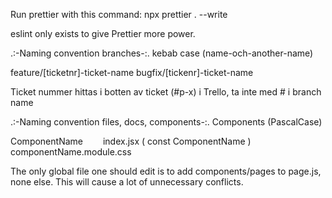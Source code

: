 Run prettier with this command:
npx prettier . --write

eslint only exists to give Prettier more power.

.:-Naming convention branches-:.
kebab case (name-och-another-name)

feature/[ticketnr]-ticket-name
bugfix/[tickenr]-ticket-name

Ticket nummer hittas i botten av ticket (#p-x) i Trello, ta inte med # i branch name

.:-Naming convention files, docs, components-:.
Components (PascalCase)

ComponentName
  index.jsx ( const ComponentName )
  componentName.module.css


The only global file one should edit is to add components/pages to page.js, none else. This will cause a lot of unnecessary conflicts. 